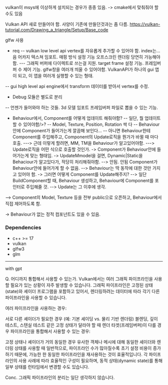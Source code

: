 
vulkan이 msys에 이상하게 설치되는 경우가 종종 있음.
-> cmake에서 맞춰줘야 할 수도 있음

Vulkan API 새로 만들어야 함.
사양이 기존에 만들던것과는 좀 다름.
https://vulkan-tutorial.com/Drawing_a_triangle/Setup/Base_code


glfw 사용

- req
-- vulkan low level api
vertex를 자유롭게 추가할 수 있어야 함.
index는... 음 어카지
텍스쳐 임포트. 매핑 방식 설정 기능
오프스크린 렌더링 당연히 가능해야함.
--- 그래픽 버퍼에 다이렉트로 쓰는걸 지원.
target frame 설정 기능.
프레임버퍼 수 제어 기능.
glfw창을 여러개 띄울 수 있어야함. VulkanAPI가 하나의 gui 앱이 되고, 이 앱을 여러개 실행할 수 있는 형태.

-- gui high level api
engine에서 transform 데이터를 받아서 vertex를 수정.

- Debug 모듈은 별도로 분리

-- 언젠가 들어와야 하는 것들.
3d 모델 임포트
프레임버퍼 파일로 뽑을 수 있는 기능.

- Behaviour에서, Component를 어떻게 업데이트 해줘야함?
-- 일단, 뭘 업데이트 할 수 있어야함/>?
-- Model, Texture, Position, Rotation 싹 다
-- Behaviour 안에 Component가 들어가는게 깔끔해 보인다...
-- 아니면 Behaviour한테 Component를 주입해주고, Component의 Update로직을 뭔가가 바뀔 때 마다 호출.
---> 근데 이렇게 할려면, MM, TM을 Behaviour가 알고있어야함.
---> Update로직을 어떤 식으로 호출할 것인가.
-> Component가 Behaviour안에 들어가는게 맞는 형태임.
-> UpdateMmodel을 걸면, Dynamic|Static을 Behaciour가 알고있다가, 적당히 처리해줘야함.
--> 안됨. 안됨 Component가 Behaviour안에 들어가게 할 수 없음.
--> Behaviour는 딱 동작에 대한 것만 가지고 있어야 함.
-> 그러면 어떻게 Component를 Update해주지?
--> 일단 BuildComponent할 때, Behaviour 생성하고, Behaviour에 Component를 포인터로 주입해줄 것.
--> Update는 그 이후에 생각.

--> Component의 Model, Texture 등을 전부 public으로 오픈하고, Behaviour에서 직접 제어하도록 함.

-> Behaviour가 없는 정적 컴포넌트도 있을 수 있음.

### Dependencies
- c++ >= 17
- vulkan
- glfw3
- glm

----
with gpt

Q. 어디까지 통합해서 사용할 수 있는가.
Vulkan에서는 여러 그래픽 파이프라인을 사용할 필요가 있는 상황이 자주 발생할 수 있습니다. 그래픽 파이프라인은 고정된 상태(state)와 셰이더 프로그램을 포함하고 있어서, 렌더링하려는 데이터에 따라 각기 다른 파이프라인을 사용할 수 있습니다.

여러 파이프라인을 사용하는 경우:

서로 다른 셰이더가 필요한 경우 (예: 기본 셰이딩 vs. 물리 기반 렌더링)
블렌딩, 깊이 테스트, 스텐실 테스트 같은 고정 상태가 달라야 할 때
렌더 타겟(프레임버퍼)이 다를 경우
파이프라인을 통합해서 사용할 수 있는 경우:

고정 상태나 셰이더가 거의 동일한 경우
유사한 객체나 메시에 대해 동일한 셰이더와 렌더링 상태를 사용할 때
일반적으로, 파이프라인 수가 많아질수록 초기 설정 비용이 증가하기 때문에, 가능한 한 동일한 파이프라인을 재사용하는 것이 효율적입니다. 각 파이프라인의 사용 사례에 따라 효율적인 구성이 필요하며, 동적 상태(dynamic state)를 통해 일부 상태를 런타임에서 변경할 수도 있습니다.

Conc. 그래픽 파이프라인의 분리는 일단 생각하지 않습니다.